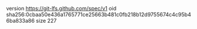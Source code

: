 version https://git-lfs.github.com/spec/v1
oid sha256:0cbaa50e436a1765771ce25663b481c0fb218b12d9755674c4c95b46ba833a86
size 227
